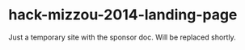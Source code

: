 hack-mizzou-2014-landing-page
=============================

Just a temporary site with the sponsor doc.  Will be replaced shortly.
